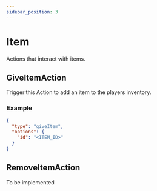 ```yaml
---
sidebar_position: 3
---
```


# Item

Actions that interact with items.

## GiveItemAction

Trigger this Action to add an item to the players inventory.

### Example

```json
{
  "type": "giveItem",
  "options": {
    "id": "<ITEM_ID>"
  }
}
```

## RemoveItemAction

To be implemented